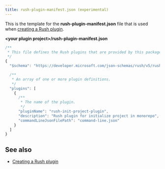 ```yaml
---
title: rush-plugin-manifest.json (experimental)
---
```


This is the template for the **rush-plugin-manifest.json** file that is used when
[creating a Rush plugin](../advanced/creating_plugins.md).

**&lt;your plugin project&gt;/rush-plugin-manifest.json**

```js
/**
 * This file defines the Rush plugins that are provided by this package.
 */
{
  "$schema": "https://developer.microsoft.com/json-schemas/rush/v5/rush-plugin-manifest.schema.json",

  /**
   * An array of one or more plugin definitions.
   */
  "plugins": [
    {
      /**
       * The name of the plugin.
       */
      "pluginName": "rush-init-project-plugin",
      "description": "Rush plugin for initialize project in monorepo",
      "commandLineJsonFilePath": "command-line.json"
    }
  ]
}
```

## See also

- [Creating a Rush plugin](../advanced/creating_plugins.md)
